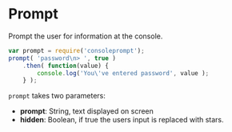 # Prompt

Prompt the user for information at the console.

```javascript
var prompt = require('consoleprompt');
prompt( 'password\n> ', true )
	.then( function(value) {
		console.log('You\'ve entered password', value );
	} );
```

`prompt` takes two parameters:

* **prompt**: String, text displayed on screen
* **hidden**: Boolean, if true the users input is replaced with stars.